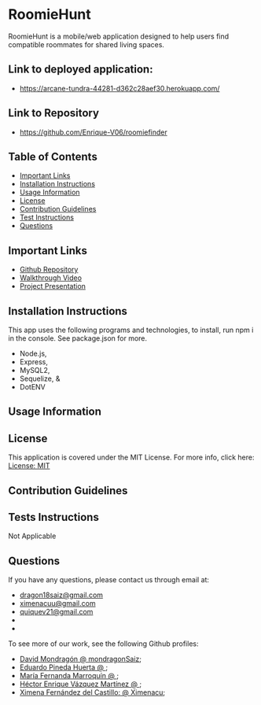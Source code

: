 # RoomieHunt
RoomieHunt is a mobile/web application designed to help users find compatible roommates for shared living spaces.

## Link to deployed application:
- https://arcane-tundra-44281-d362c28aef30.herokuapp.com/

## Link to Repository
- https://github.com/Enrique-V06/roomiefinder

## Table of Contents 
* [Important Links](#important-links)
* [Installation Instructions](#installation-instructions)
* [Usage Information](#usage-information)
* [License](#license)
* [Contribution Guidelines](#contribution-guidelines)
* [Test Instructions](#tests-instructions)
* [Questions](#questions)

## Important Links 
* [Github Repository](https://github.com/Enrique-V06/Proyect-2)
* [Walkthrough Video]()
* [Project Presentation]()


## Installation Instructions
This app uses the following programs and technologies, to install, run npm i in the console. See package.json for more. 
* Node.js,
* Express, 
* MySQL2, 
* Sequelize, &
* DotENV

## Usage Information


## License
This application is covered under the MIT License. For more info, click here: [License: MIT](https://opensource.org/licenses/MIT)

## Contribution Guidelines


## Tests Instructions
Not Applicable

## Questions
 If you have any questions, please contact us through email at: 
 -  dragon18saiz@gmail.com
 -  ximenacuu@gmail.com 
 -  quiquev21@gmail.com
 -  
 -
To see more of our work, see the following Github profiles: 
- [David Mondragón @ mondragonSaiz](https://github.com/mondragonSaiz);
- [Eduardo Pineda Huerta @ ](https://github.com/EduardoPinedaH);
- [María Fernanda Marroquín @ ](https://github.com/MariaFernandaMarroquin);
- [Héctor Enrique Vázquez Martínez @ ](https://github.com/Enrique-V06);
- [Ximena Fernández del Castillo: @ Ximenacu](https://github.com/Ximenacu); 
